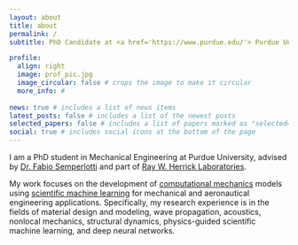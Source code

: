 ```yaml
---
layout: about
title: about
permalink: /
subtitle: PhD Candidate at <a href='https://www.purdue.edu/'> Purdue University</a> | Computational Mechanics

profile:
  align: right
  image: prof_pic.jpg
  image_circular: false # crops the image to make it circular
  more_info: #
  
news: true # includes a list of news items
latest_posts: false # includes a list of the newest posts
selected_papers: false # includes a list of papers marked as "selected={true}"
social: true # includes social icons at the bottom of the page
---
```


I am a PhD student in Mechanical Engineering at Purdue University, advised by [Dr. Fabio Semperlotti](https://engineering.purdue.edu/ME/People/ptProfile?resource_id=126925) and part of [Ray W. Herrick Laboratories](https://engineering.purdue.edu/Herrick).

My work focuses on the development of [computational mechanics](https://en.wikipedia.org/wiki/Computational_mechanics) models using [scientific machine learning](https://oden.utexas.edu/research/crosscutting-research-areas/scientific-machine-learning/#:~:text=What%20is%20Scientific%20Machine%20Learning,applications%20across%20science%20and%20engineering.) for mechanical and aeronautical engineering applications. Specifically, my research experience is in the fields of material design and modeling, wave propagation, acoustics, nonlocal mechanics, structural dynamics, physics-guided scientific machine learning, and deep neural networks.
